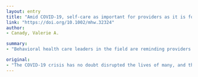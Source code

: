 ```yaml
---
layout: entry
title: "Amid COVID-19, self-care as important for providers as it is for patients"
link: "https://doi.org/10.1002/mhw.32324"
author:
- Canady, Valerie A.

summary:
- "Behavioral health care leaders in the field are reminding providers to take care of themselves emotionally and physically as they care for patients with mental health and substance use needs during this pandemic. The COVID-19 crisis has no doubt disrupted the lives of many, and the impact is being felt by mental health providers and front-line staff who have had to get accustomed to different ways of delivering services. Psychiatrists are reminded of the impact of the crisis."

original:
- "The COVID-19 crisis has no doubt disrupted the lives of many, and the impact is being felt by mental health providers and front-line staff who have had to get accustomed to different ways of delivering services. Behavioral health care leaders in the field, in interviews with MHW, are reminding providers to take care of themselves emotionally and physically as they care for patients with mental health and substance use needs during this pandemic."
---
```


